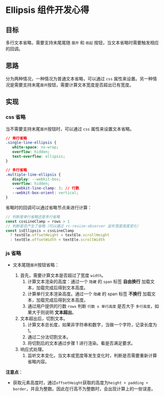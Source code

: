# Ellipsis 组件开发心得

## 目标

多行文本省略，需要支持末尾尾随 `展开` 和 `收起` 按钮，当文本省略时需要触发相应的回调。

## 思路

分为两种情况，一种情况为普通文本省略，可以通过 `css` 属性来设置。另一种情况是需要支持末尾`展开`按钮，需要计算文本宽度是否超出已有宽度。

## 实现

### css 省略

当不需要支持末尾`展开`按钮时，可以通过 `css` 属性来设置文本省略。

```css
// 单行省略
.single-line-ellipsis {
   white-space: no-wrap;
   overflow: hidden;
   text-overflow: ellipsis;
}

// 多行省略
.multiple-line-ellipsis {
   display: --webkit-box;
   overflow: hidden;
   --webkit-line-clamp: 3; // 行数
   --webkit-box-orient: vertical;
}
```

省略时的回调可以通过省略节点来进行计算：

```jsx
// 判断是单行省略还是多行省略
const cssLineClamp = rows > 1
// 判断是否产生了省略（可以通过 rc-resize-observer 监听宽度高度变化）
const isEllipsis = cssLineClamp
  ? textEle.offsetHeight < textEle.scrollHeight
  : textEle.offsetWidth < textEle.scrollWidth
```

### js 省略

- 文本尾随`展开`按钮省略：

   1. 首先，需要计算文本是否超过了宽度 `width`。
      1. 计算文本渲染的高度：通过一个 `隐藏` 的 `span` 标签 **自由换行** 加载文本，加载完成后得到文本高度。
      2. 计算单行文本渲染高度。通过一个 `隐藏` 的 span 标签 **不换行** 加载文本，加载完成后得到文本高度。
      3. 通过用户提供的行数 `rows` 判断 `行数 x 单行高度` 是否大于 `多行高度`，如果大于则说明 **文本超出**。
   2. 文本超出后，切割文本。
      1. 计算文本总长度，如果非字符串和数字，当做一个字符，记录长度为1。
      2. 通过二分法切割文本。
      3. 将切割后的文本通过步骤 1 进行渲染。看是否满足要求。
   3. 响应式处理。
      1. 监听文本变化，当文本或宽度等发生变化时，判断是否需要重新计算省略内容。

**注意点**：

- 获取元素高度时，通过`offsetHeight`获取的高度为`height + padding + border`，并且为整数。因此在行高不为整数时，会出现计算上的一些误差。
